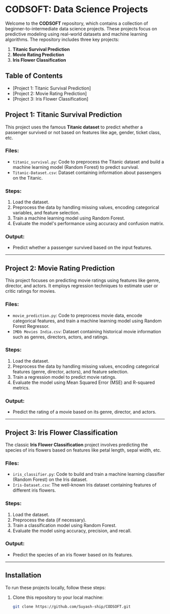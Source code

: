 # CODSOFT: Data Science Projects

Welcome to the **CODSOFT** repository, which contains a collection of beginner-to-intermediate data science projects. These projects focus on predictive modeling using real-world datasets and machine learning algorithms. The repository includes three key projects:

1. **Titanic Survival Prediction**
2. **Movie Rating Prediction**
3. **Iris Flower Classification**

## Table of Contents

- [Project 1: Titanic Survival Prediction]
- [Project 2: Movie Rating Prediction]
- [Project 3: Iris Flower Classification]
  
## Project 1: Titanic Survival Prediction

This project uses the famous **Titanic dataset** to predict whether a passenger survived or not based on features like age, gender, ticket class, etc.

### Files:
- `titanic_survival.py`: Code to preprocess the Titanic dataset and build a machine learning model (Random Forest) to predict survival.
- `Titanic-Dataset.csv`: Dataset containing information about passengers on the Titanic.

### Steps:
1. Load the dataset.
2. Preprocess the data by handling missing values, encoding categorical variables, and feature selection.
3. Train a machine learning model using Random Forest.
4. Evaluate the model's performance using accuracy and confusion matrix.

### Output:
- Predict whether a passenger survived based on the input features.

---

## Project 2: Movie Rating Prediction

This project focuses on predicting movie ratings using features like genre, director, and actors. It employs regression techniques to estimate user or critic ratings for movies.

### Files:
- `movie_prediction.py`: Code to preprocess movie data, encode categorical features, and train a machine learning model using Random Forest Regressor.
- `IMDb Movies India.csv`: Dataset containing historical movie information such as genres, directors, actors, and ratings.

### Steps:
1. Load the dataset.
2. Preprocess the data by handling missing values, encoding categorical features (genre, director, actors), and feature selection.
3. Train a regression model to predict movie ratings.
4. Evaluate the model using Mean Squared Error (MSE) and R-squared metrics.

### Output:
- Predict the rating of a movie based on its genre, director, and actors.

---

## Project 3: Iris Flower Classification

The classic **Iris Flower Classification** project involves predicting the species of iris flowers based on features like petal length, sepal width, etc.

### Files:
- `iris_classifier.py`: Code to build and train a machine learning classifier (Random Forest) on the Iris dataset.
- `Iris-Dataset.csv`: The well-known Iris dataset containing features of different iris flowers.

### Steps:
1. Load the dataset.
2. Preprocess the data (if necessary).
3. Train a classification model using Random Forest.
4. Evaluate the model using accuracy, precision, and recall.

### Output:
- Predict the species of an iris flower based on its features.

---

## Installation

To run these projects locally, follow these steps:

1. Clone this repository to your local machine:

   ```bash
   git clone https://github.com/Suyash-ship/CODSOFT.git

